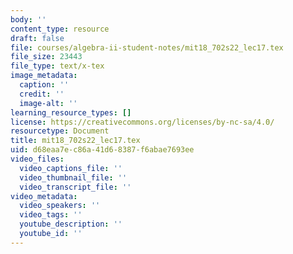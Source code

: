 ```yaml
---
body: ''
content_type: resource
draft: false
file: courses/algebra-ii-student-notes/mit18_702s22_lec17.tex
file_size: 23443
file_type: text/x-tex
image_metadata:
  caption: ''
  credit: ''
  image-alt: ''
learning_resource_types: []
license: https://creativecommons.org/licenses/by-nc-sa/4.0/
resourcetype: Document
title: mit18_702s22_lec17.tex
uid: d68eaa7e-c86a-41d6-8387-f6abae7693ee
video_files:
  video_captions_file: ''
  video_thumbnail_file: ''
  video_transcript_file: ''
video_metadata:
  video_speakers: ''
  video_tags: ''
  youtube_description: ''
  youtube_id: ''
---
```

